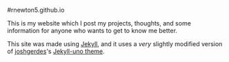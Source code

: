 #rnewton5.github.io

This is my website which I post my projects, thoughts, and some information for anyone who wants to get to know me better.

This site was made using [Jekyll](http://jekyllrb.com), and it uses a _very_ slightly modified version of [joshgerdes](https://github.com/joshgerdes)'s [Jekyll-uno theme](https://github.com/joshgerdes/jekyll-uno).